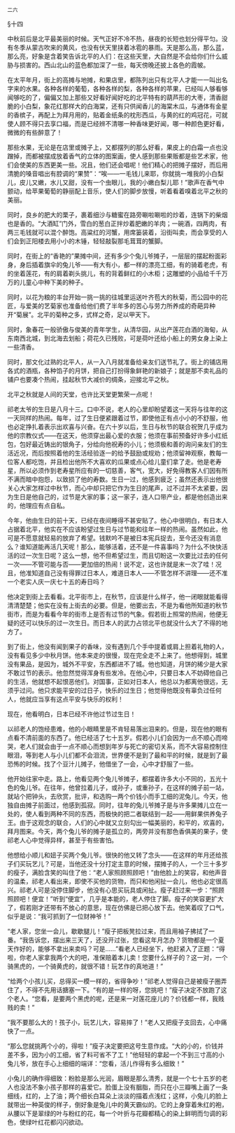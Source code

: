     二六 

   §十四

   中秋前后是北平最美丽的时候。天气正好不冷不热，昼夜的长短也划分得平匀。没有冬季从蒙古吹来的黄风，也没有伏天里挟着冰雹的暴雨。天是那么高，那么蓝，那么亮，好象是含着笑告诉北平的人们：在这些天里，大自然是不会给你们什么威胁与损害的。西山北山的蓝色都加深了一些，每天傍晚还披上各色的霞帔。

   在太平年月，街上的高摊与地摊，和果店里，都陈列出只有北平人才能一一叫出名字来的水果。各种各样的葡萄，各种各样的梨，各种各样的苹果，已经叫人够看够闻够吃的了，偏偏又加上那些又好看好闻好吃的北平特有的葫芦形的大枣，清香甜脆的小白梨，象花红那样大的白海棠，还有只供闻香儿的海棠木瓜，与通体有金星的香槟子，再配上为拜月用的，贴着金纸条的枕形西瓜，与黄的红的鸡冠花，可就使人顾不得只去享口福，而是已经辨不清哪一种香味更好闻，哪一种颜色更好看，微微的有些醉意了！

   那些水果，无论是在店里或摊子上，又都摆列的那么好看，果皮上的白霜一点也没蹭掉，而都被摆成放着香气的立体的图案画，使人感到那些果贩都是些艺术家，他们会使美的东西更美一些。况且，他们还会唱呢！他们精心的把摊子摆好，而后用清脆的嗓音唱出有腔调的“果赞”：“唉——一毛钱儿来耶，你就挑一堆我的小白梨儿，皮儿又嫩，水儿又甜，没有一个虫眼儿，我的小嫩白梨儿耶！”歌声在香气中颤动，给苹果葡萄的静丽配上音乐，使人们的脚步放慢，听着看着嗅着北平之秋的美丽。

   同时，良乡的肥大的栗子，裹着细沙与糖蜜在路旁唰啦唰啦的炒着，连锅下的柴烟也是香的。“大酒缸”门外，雪白的葱白正拌炒着肥嫩的羊肉；一碗酒，四两肉，有两三毛钱就可以混个醉饱。高粱红的河蟹，用席篓装着，沿街叫卖，而会享受的人们会到正阳楼去用小小的木锤，轻轻敲裂那毛茸茸的蟹脚。

   同时，在街上的“香艳的”果摊中间，还有多少个兔儿爷摊子，一层层的摆起粉面彩身，身后插着旗伞的兔儿爷——有大有小，都一样的漂亮工细，有的骑着老虎，有的坐着莲花，有的肩着剃头挑儿，有的背着鲜红的小木柜；这雕塑的小品给千千万万的儿童心中种下美的种子。

   同时，以花为粮的丰台开始一挑一挑的往城里运送叶齐苞大的秋菊，而公园中的花匠，与爱美的艺菊家也准备给他们费了半年多的苦心与劳力所养成的奇葩异种开“菊展”。北平的菊种之多，式样之奇，足以甲天下。

   同时，象春花一般骄傲与俊美的青年学生，从清华园，从出产莲花白酒的海甸，从东南西北城，到北海去划船；荷花久已残败，可是荷叶还给小船上的男女身上染上一些清香。

   同时，那文化过熟的北平人，从一入八月就准备给亲友们送节礼了。街上的铺店用各式的酒瓶，各种馅子的月饼，把自己打扮得象鲜艳的新娘子；就是那不卖礼品的铺户也要凑个热闹，挂起秋节大减价的绸条，迎接北平之秋。

   北平之秋就是人间的天堂，也许比天堂更繁荣一点呢！

   祁老太爷的生日是八月十三。口中不说，老人的心里却盼望着这一天将与往年的这一天同样的热闹。每年，过了生日便紧跟着过节，即使他正有点小小的不舒服，他也必定挣扎着表示出欢喜与兴奋。在六十岁以后，生日与秋节的联合祝贺几乎成为他的宗教仪式——在这天，他须穿出最心爱的衣服；他须在事前预备好许多小红纸包，包好最近铸出的银角子，分给向他祝寿的小儿；他须极和善的询问亲友们的生活近况，而后按照着他的生活经验逐一的给予鼓励或规劝；他须留神观察，教每一位客人都吃饱，并且检出他所不大喜欢的瓜果或点心给儿童们拿了走。他是老寿星，所以必须作到老寿星所应有的一切慈善，客气，宽大，好免得教客人们因有所不满而暗中抱怨，以致损了他的寿数。生日一过，他感到疲乏；虽然还表示出他很关心大家怎样过中秋节，而心中却只把它作为生日的尾声，过不过并不太紧要，因为生日是他自己的，过节是大家的事；这一家子，连人口带产业，都是他创造出来的，他理应有点自私。

   今年，他由生日的前十天，已经在夜间睡得不甚安贴了。他心中很明白，有日本人占据着北平，他实在不应该盼望过生日与过节能和往年一样的热闹。虽然如此，他可是不愿意就轻易的放弃了希望。钱默吟不是被日本宪兵捉去，至今还没有消息么？谁知道能再活几天呢！那么，能够活着，还不是一件喜事吗？为什么不快快活活的过一次生日呢？这么一想，他不但希望过生，而且切盼这一次要比过去的任何一次——不管可能与否——更加倍的热闹！说不定，这也许就是末一次了哇！况且，他准知道自己没有得罪过日本人，难道日本人——不管怎样不讲理——还不准一个老实人庆一庆七十五的寿日吗？

   他决定到街上去看看。北平街市上，在秋节，应该是什么样子，他一闭眼就能看得清清楚楚；他实在没有上街去的必要。但是，他要出去，不是为看他所知道的秋节街市，而是为看看今年的街市上是否有过节的气象。假若街上照常的热闹，他便无疑的还可以快乐的过一次生日。而日本人的武力占领北平也就没什么大了不得的地方了。

   到了街上，他没有闻到果子的香味，没有遇到几个手中提着或肩上担着礼物的人，没有看见多少中秋月饼。他本来走的很慢，现在完全走不上来了。他想得到，城里没有果品，是因为，城外不平安，东西都进不了城。他也知道，月饼的稀少是大家不敢过节的表示。他忽然觉得浑身有些发冷。在他心中，只要日本人不妨碍他自己的生活，他就想不起恨恶他们。对国事，正如对日本人，他总以为都离他很远，无须乎过问。他只求能平安的过日子，快乐的过生日；他觉得他既没有辜负过任何人，他就应当享有这点平安与快乐的权利！

   现在，他看明白，日本已经不许他过节过生日！

   以祁老人的饱经患难，他的小眼睛里是不肯轻易落出泪来的。但是，现在他的眼有点看不清前面的东西了。他已经活了七十五岁。假若小儿们会因为一点不顺心而啼哭，老人们就会由于一点不顺心而想到年岁与死亡的密切关系，而不大容易控制住眼泪，等到老人与小儿们都不会泪流，世界便不是到了最和平的时候，就是到了最恐怖的时候。找了个豆汁儿摊子，他借坐了一会，心中才舒服了一些。

   他开始往家中走。路上，他看见两个兔儿爷摊子，都摆着许多大小不同的，五光十色的兔儿爷。在往年，他曾拉着儿子，或孙子，或重孙子，在这样的摊子前一站，就站个把钟头，去欣赏，批评，和选购一两个价钱小而手工细的泥兔儿。今天，他独自由摊子前面过，他感到孤寂。同时，往年的兔儿爷摊子是与许多果摊儿立在一处的，使人看到两种不同的东西，而极快的把二者联结到一起——用鲜果供养兔子王。由于这观念的联合，人们的心中就又立刻勾出一幅美丽的，和平的，欢喜的，拜月图来。今天，两个兔儿爷的摊子是孤立的，两旁并没有那色香俱美的果子，使祁老人心中觉得异样，甚至于有些害怕。

   他想给小顺儿和妞子买两个兔儿爷。很快的他又转了念头——在这样的年月还给孩子们买玩艺儿？可是，当他还没十分打定主意的时候，摆摊子的人，一个三十多岁的瘦子，满脸含笑的叫住了他：“老人家照顾照顾吧！”由他脸上的笑容，和他声音的温柔，祁老人看出来，即使不买他的货物，而只和他闲扯一会儿，他也必定很高兴。祁老人可是没停住脚步，他没有心思买玩具或闲扯。瘦子赶过来一步：“照顾照顾吧！便宜！”听到“便宜”，几乎是本能的，老人停住了脚。瘦子的笑容更扩大了，假若刚才还带有不放心的意思，现在仿佛是已把心放下去。他笑着叹了口气，似乎是说：“我可抓到了一位财神爷！”

   “老人家，您坐一会儿，歇歇腿儿！”瘦子把板凳拉过来，而且用袖子拂拭了一番。“我告诉您，摆出来三天了，还没开过张，您看这年月怎办？货物都是一个夏天作好的，能够不拿出来卖吗？可是……”看老人已经坐下，他赶紧入了正题：“得啦，你老人家拿我两个大的吧，准保赔着本儿卖！您要什么样子的？这一对，一个骑黑虎的，一个骑黄虎的，就很不错！玩艺作的真地道！”

   “给两个小孩儿买，总得买一模一样的，省得争吵！”祁老人觉得自己是被瘦子圈弄住了，不得不先用话搪塞一下。“有的是一样的呀，您挑吧！”瘦子决定不放跑了这个老人。“您看，是要两个黑虎的呢，还是来一对莲花座儿的？价钱都一样，我贱贱的卖！”

   “我不要那么大的！孩子小，玩艺儿大，容易摔了！”老人又把瘦子支回去，心中痛快了一点。

   “那么您就挑两个小的，得啦！”瘦子决定要把这号生意作成。“大的小的，价钱并差不多，因为小的工细，省了料可省不了工！”他轻轻的拿起一个不到三寸高的小兔儿爷，放在手心上细细的端详：“您看，活儿作得有多么细致！”

   小兔儿的确作得细致：粉脸是那么光润，眉眼是那么清秀，就是一个七十五岁的老人也没法不象小孩子那样的喜爱它。脸蛋上没有胭脂，而只在小三瓣嘴上画了一条细线，红的，上了油；两个细长白耳朵上淡淡的描着点浅红；这样，小兔儿的脸上就带出一种英俊的样子，倒好象是兔儿中的黄天霸似的。它的上身穿着朱红的袍，从腰以下是翠绿的叶与粉红的花，每一个叶折与花瓣都精心的染上鲜明而匀调的彩色，使绿叶红花都闪闪欲动。

